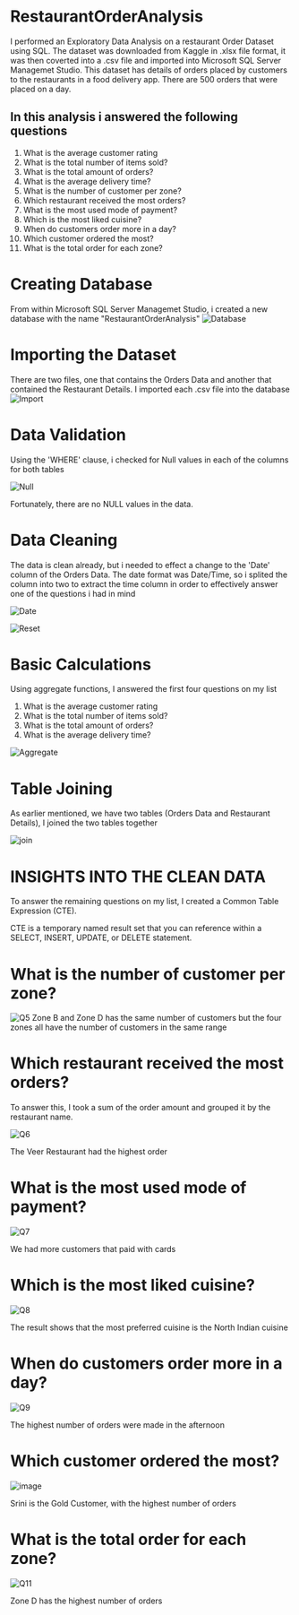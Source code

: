 # RestaurantOrderAnalysis
I performed an Exploratory Data Analysis on a restaurant Order Dataset using SQL. The dataset was downloaded from Kaggle in .xlsx file format, it was then coverted into a .csv file and imported into Microsoft SQL Server Managemet Studio.
This dataset has details of orders placed by customers to the restaurants in a food delivery app. There are 500 orders that were placed on a day. 

## In this analysis i answered the following questions

1) What is the average customer rating 
2) What is the total number of items sold?
3) What is the total amount of orders?
4) What is the average delivery time?
5) What is the number of customer per zone?
6) Which restaurant received the most orders?
7) What is the most used mode of payment?
8) Which is the most liked cuisine?
9) When do customers order more in a day? 
10) Which customer ordered the most?
11) What is the total order for each zone?

# Creating Database

From within Microsoft SQL Server Managemet Studio, i created a new database with the name "RestaurantOrderAnalysis"
![Database](https://user-images.githubusercontent.com/107180803/188012164-f70f6d52-9fb3-40f0-ac5d-82a992fb9ff2.jpg)

# Importing the Dataset

There are two files, one that contains the Orders Data and another that contained the Restaurant Details. I imported each .csv file into the database
![Import](https://user-images.githubusercontent.com/107180803/188013094-c80a4a66-31fb-443f-8416-bf036e8ddc4e.jpg)

# Data Validation

Using the 'WHERE' clause, i checked for Null values in each of the columns for both tables

![Null ](https://user-images.githubusercontent.com/107180803/188016047-62f70e80-957b-46b9-bf35-1a0c17a599cc.jpg)

Fortunately, there are no NULL values in the data.

# Data Cleaning

 The data is clean already, but i needed to effect a change to the 'Date' column of the Orders Data. The date format was Date/Time, so i splited the column into two to extract the time column in order to effectively answer one of the questions i had in mind
 
 ![Date](https://user-images.githubusercontent.com/107180803/188017824-17e9d70c-5c3f-417d-becf-9929dc57d799.jpg)
 
 ![Reset](https://user-images.githubusercontent.com/107180803/188017857-e95c31f3-e788-4aed-a955-8b3c371043fa.jpg)
 
 # Basic Calculations
 
 Using aggregate functions, I answered the first four questions on my list
 
 1) What is the average customer rating 
2) What is the total number of items sold?
3) What is the total amount of orders?
4) What is the average delivery time?

![Aggregate](https://user-images.githubusercontent.com/107180803/188018866-64db980f-f637-45da-a2c4-cb798e6f1827.jpg)

# Table Joining

As earlier mentioned, we have two tables (Orders Data and Restaurant Details), I joined the two tables together

![join](https://user-images.githubusercontent.com/107180803/188019292-d6cea501-bd98-4488-9e5c-1b2dc303b869.jpg)

# INSIGHTS INTO THE CLEAN DATA

To answer the remaining questions on my list, I created a Common Table Expression (CTE).

CTE is a temporary named result set that you can reference within a SELECT, INSERT, UPDATE, or DELETE statement.

#  What is the number of customer per zone?

![Q5](https://user-images.githubusercontent.com/107180803/188020675-bab6d260-bb1b-4ef5-bfaf-351d472864ab.jpg)
Zone B and Zone D has the same number of customers but the four zones all have the number of customers in the same range

# Which restaurant received the most orders?

To answer this, I took a sum of the order amount and grouped it by the restaurant name.

![Q6](https://user-images.githubusercontent.com/107180803/188021254-17c042ce-d60c-493f-9874-b16174d7d5c3.jpg)

The Veer Restaurant had the highest order

 # What is the most used mode of payment?
 
 ![Q7](https://user-images.githubusercontent.com/107180803/188021948-86090d0f-4510-42e5-af04-476e5496fc77.jpg)
 
 We had more customers that paid with cards
 
 #  Which is the most liked cuisine?
 
 ![Q8](https://user-images.githubusercontent.com/107180803/188022652-6ac38aa2-9e81-4141-9fe6-374cf472eb25.jpg)
 
 The result shows that the most preferred cuisine is the North Indian cuisine
 
 # When do customers order more in a day? 
 
 ![Q9](https://user-images.githubusercontent.com/107180803/188023126-2d13af1a-2238-4fce-b22e-32517ad78e50.jpg)
 
 The highest number of orders were made in the afternoon
 
 # Which customer ordered the most?
 
 ![image](https://user-images.githubusercontent.com/107180803/188023648-78411dc5-cf76-4231-ad3d-f8e589889f52.png)
 
 Srini is the Gold Customer, with the highest number of orders
 
 # What is the total order for each zone?
 
 ![Q11](https://user-images.githubusercontent.com/107180803/188023923-428919c2-a428-4df6-a5bc-b71dfd50b1ec.jpg)
 
 Zone D has the highest number of orders
 
 

 













 





